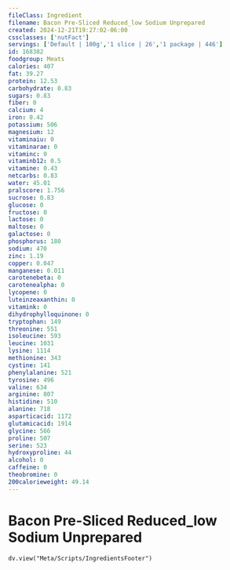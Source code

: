 ```yaml
---
fileClass: Ingredient
filename: Bacon Pre-Sliced Reduced_low Sodium Unprepared
created: 2024-12-21T19:27:02-06:00
cssclasses: ['nutFact']
servings: ['Default | 100g','1 slice | 26','1 package | 446']
id: 168382
foodgroup: Meats
calories: 407
fat: 39.27
protein: 12.53
carbohydrate: 0.83
sugars: 0.83
fiber: 0
calcium: 4
iron: 0.42
potassium: 506
magnesium: 12
vitaminaiu: 0
vitaminarae: 0
vitaminc: 0
vitaminb12: 0.5
vitamine: 0.43
netcarbs: 0.83
water: 45.01
pralscore: 1.756
sucrose: 0.83
glucose: 0
fructose: 0
lactose: 0
maltose: 0
galactose: 0
phosphorus: 180
sodium: 470
zinc: 1.19
copper: 0.047
manganese: 0.011
carotenebeta: 0
carotenealpha: 0
lycopene: 0
luteinzeaxanthin: 0
vitamink: 0
dihydrophylloquinone: 0
tryptophan: 149
threonine: 551
isoleucine: 593
leucine: 1031
lysine: 1114
methionine: 343
cystine: 141
phenylalanine: 521
tyrosine: 496
valine: 634
arginine: 807
histidine: 510
alanine: 718
asparticacid: 1172
glutamicacid: 1914
glycine: 566
proline: 507
serine: 523
hydroxyproline: 44
alcohol: 0
caffeine: 0
theobromine: 0
200calorieweight: 49.14
---
```


# Bacon Pre-Sliced Reduced_low Sodium Unprepared

```dataviewjs
dv.view("Meta/Scripts/IngredientsFooter")
```